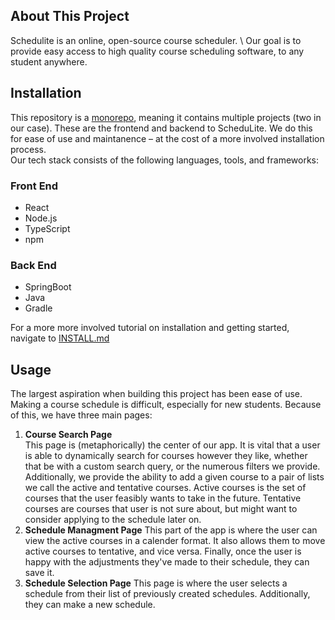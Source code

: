 ## About This Project
Schedulite is an online, open-source course scheduler. \ 
Our goal is to provide easy access to high quality course scheduling software, to any student anywhere. 
## Installation
This repository is a [monorepo](https://en.wikipedia.org/wiki/Monorepo), meaning it contains multiple projects (two in our case). These are the frontend and backend to ScheduLite. We do this for ease of use and maintanence – at the cost of a more involved installation process.\
Our tech stack consists of the following languages, tools, and frameworks:
### Front End
* React
* Node.js
* TypeScript
* npm
### Back End
* SpringBoot
* Java
* Gradle

For a more more involved tutorial on installation and getting started, navigate to [INSTALL.md](INSTALL.md)

## Usage
The largest aspiration when building this project has been ease of use. Making a course schedule is difficult, especially for new students. Because of this, we have three main pages:
1. __Course Search Page__ \
This page is (metaphorically) the center of our app. It is vital that a user is able to dynamically search for courses however they like, whether that be with a custom search query, or the numerous filters we provide. \
Additionally, we provide the ability to add a given course to a pair of lists we call the active and tentative courses. Active courses is the set of courses that the user feasibly wants to take in the future. Tentative courses are courses that user is not sure about, but might want to consider applying to the schedule later on.
2. __Schedule Managment Page__
This part of the app is where the user can view the active courses in a calender format. It also allows them to move active courses to tentative, and vice versa. Finally, once the user is happy with the adjustments they've made to their schedule, they can save it.
3. __Schedule Selection Page__
This page is where the user selects a schedule from their list of previously created schedules. Additionally, they can make a new schedule.
